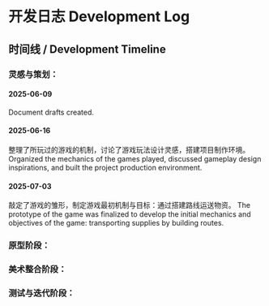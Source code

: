 # 开发日志 Development Log

## 时间线 / Development Timeline

### 灵感与策划：
#### 2025-06-09
Document drafts created.
#### 2025-06-16
整理了所玩过的游戏的机制，讨论了游戏玩法设计灵感，搭建项目制作环境。
Organized the mechanics of the games played, discussed gameplay design inspirations, and built the project production environment.
#### 2025-07-03
敲定了游戏的雏形，制定游戏最初机制与目标：通过搭建路线运送物资。
The prototype of the game was finalized to develop the initial mechanics and objectives of the game: transporting supplies by building routes.
### 原型阶段：


### 美术整合阶段：


### 测试与迭代阶段：

